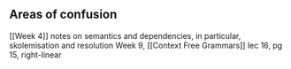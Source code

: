 
## Areas of confusion
[[Week 4]] notes on semantics and dependencies, in particular, skolemisation and resolution
Week 9, [[Context Free Grammars]] lec 16, pg 15, right-linear